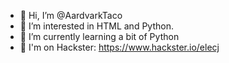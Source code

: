 - 👋 Hi, I’m @AardvarkTaco
- 👀 I’m interested in HTML and Python.
- 🌱 I’m currently learning a bit of Python
- 🤖 I'm on Hackster: https://www.hackster.io/elecj

<!---
AardvarkTaco/AardvarkTaco is a ✨ special ✨ repository because its `README.md` (this file) appears on your GitHub profile.
You can click the Preview link to take a look at your changes.
--->
